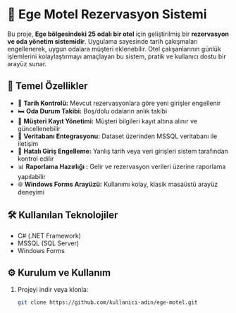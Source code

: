 # 🏨 Ege Motel Rezervasyon Sistemi

Bu proje, **Ege bölgesindeki 25 odalı bir otel** için geliştirilmiş bir **rezervasyon ve oda yönetim sistemidir**. Uygulama sayesinde tarih çakışmaları engellenerek, uygun odalara müşteri eklenebilir. Otel çalışanlarının günlük işlemlerini kolaylaştırmayı amaçlayan bu sistem, pratik ve kullanıcı dostu bir arayüz sunar.

## 🚀 Temel Özellikler

- 📅 **Tarih Kontrolü:** Mevcut rezervasyonlara göre yeni girişler engellenir
- 🛏️ **Oda Durum Takibi:** Boş/dolu odaların anlık takibi
- 👤 **Müşteri Kayıt Yönetimi:** Müşteri bilgileri kayıt altına alınır ve güncellenebilir
- 💾 **Veritabanı Entegrasyonu:** Dataset üzerinden MSSQL veritabanı ile iletişim
- 🔐 **Hatalı Giriş Engelleme:** Yanlış tarih veya veri girişleri sistem tarafından kontrol edilir
- 📊 **Raporlama Hazırlığı :** Gelir ve rezervasyon verileri üzerine raporlama yapılabilir
- 🌐 **Windows Forms Arayüzü:** Kullanımı kolay, klasik masaüstü arayüz deneyimi

## 🛠️ Kullanılan Teknolojiler

- C# (.NET Framework)
- MSSQL (SQL Server)
- Windows Forms
  

## ⚙️ Kurulum ve Kullanım

1. Projeyi indir veya klonla:
   ```bash
   git clone https://github.com/kullanici-adin/ege-motel.git
